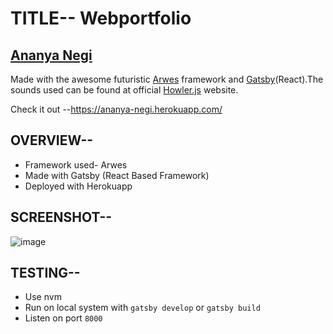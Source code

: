 # TITLE-- Webportfolio
## [Ananya Negi](https://ananya-negi.herokuapp.com/)
Made with the awesome futuristic [Arwes](https://www.npmjs.com/package/arwes) framework and [Gatsby](https://www.npmjs.com/package/gatsby)(React).The sounds used can be found at official [Howler.js](https://howlerjs.com/) website.

Check it out --https://ananya-negi.herokuapp.com/
## OVERVIEW--
* Framework used- Arwes
* Made with Gatsby (React Based Framework)
* Deployed with Herokuapp
## SCREENSHOT--
![image](https://user-images.githubusercontent.com/54092197/93777538-8c4b2f00-fc42-11ea-8015-00d68a6eeb4f.png)

## TESTING--
* Use nvm
* Run on local system with `gatsby develop` or `gatsby build`
* Listen on port `8000`



